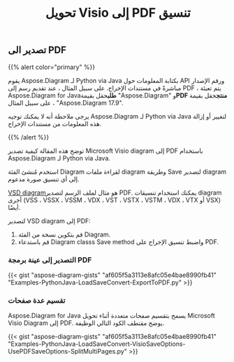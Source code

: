 ﻿---
title:  تحويل Visio إلى PDF تنسيق
linktitle: حوّل Visio إلى PDF
type: docs
weight: 10
url: /ar/python-java/convert-visio-to-pdf/
description: يوضح لك هذا الموضوع كيفية تحويل تنسيقات Visio إلى PDF باستخدام Aspose.Diagram لـ Python via Java. قم بتحويل VSD، VSS، VDW، VST، VSDX، VSSX، VSTX، VSDM، VSTX، VSDM أسطر.
---
## **تصدير الى PDF**
{{% alert color="primary" %}}

يقوم Aspose.Diagram لـ Python via Java بكتابة المعلومات حول API ورقم الإصدار مباشرةً في مستندات الإخراج. على سبيل المثال ، عند تقديم رسم إلى PDF ، يتم تعبئة Aspose.Diagram for Java**طلب**حقل بقيمة "Aspose.Diagram" و**PDF منتج**حقل بقيمة ، على سبيل المثال "Aspose.Diagram 17.9".

يرجى ملاحظة أنه لا يمكنك توجيه Aspose.Diagram لـ Python via Java لتغيير أو إزالة هذه المعلومات من مستندات الإخراج.

{{% /alert %}}

توضح هذه المقالة كيفية تصدير Microsoft Visio diagram إلى PDF باستخدام Aspose.Diagram لـ Python via Java.

استخدم مُنشئ الفئة Diagram لقراءة ملفات diagram وطريقة Save لتصدير diagram إلى أي تنسيق صورة مدعوم.

[VSD diagram](ExportToPDF.vsd)هو مثال لملف الرسم لتصدير PDF. يمكنك استخدام تنسيقات diagram أخرى (VSS ، VSSX ، VSSM ، VDX ، VST ، VSTX ، VSTM ، VDX ، VTX أو VSX) أيضًا.

لتصدير VSD diagram إلى PDF:

1. قم بتكوين نسخة من الفئة Diagram.
1. قم باستدعاء Diagram classs Save method واضبط تنسيق الإخراج على PDF.

### **التصدير إلى عينة برمجة PDF**
{{< gist "aspose-diagram-gists" "af605f5a3113e8afc05e4bae8990fb41" "Examples-PythonJava-LoadSaveConvert-ExportToPDF.py" >}}

### **تقسيم عدة صفحات**
Aspose.Diagram for Java يسمح بتقسيم صفحات متعددة أثناء تحويل Microsoft Visio Diagram إلى PDF. يوضح مقتطف الكود التالي الوظيفة.

{{< gist "aspose-diagram-gists" "af605f5a3113e8afc05e4bae8990fb41" "Examples-PythonJava-LoadSaveConvert-VisioSaveOptions-UsePDFSaveOptions-SplitMultiPages.py" >}}
